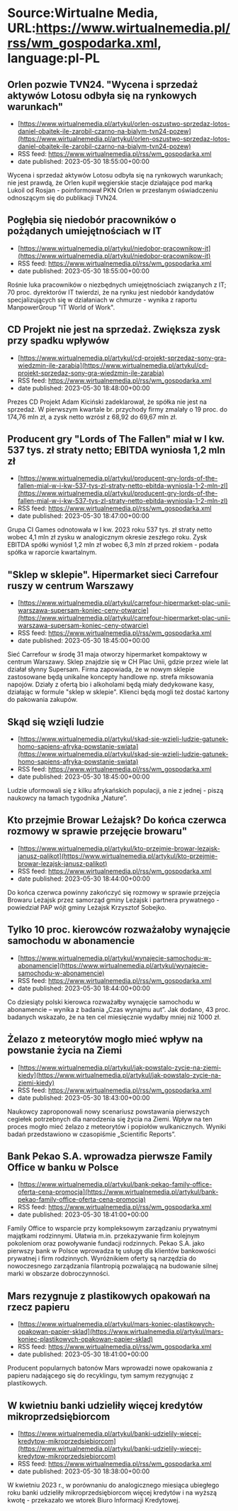 # Source:Wirtualne Media, URL:https://www.wirtualnemedia.pl/rss/wm_gospodarka.xml, language:pl-PL

## Orlen pozwie TVN24. "Wycena i sprzedaż aktywów Lotosu odbyła się na rynkowych warunkach"
 - [https://www.wirtualnemedia.pl/artykul/orlen-oszustwo-sprzedaz-lotos-daniel-obajtek-ile-zarobil-czarno-na-bialym-tvn24-pozew](https://www.wirtualnemedia.pl/artykul/orlen-oszustwo-sprzedaz-lotos-daniel-obajtek-ile-zarobil-czarno-na-bialym-tvn24-pozew)
 - RSS feed: https://www.wirtualnemedia.pl/rss/wm_gospodarka.xml
 - date published: 2023-05-30 18:55:00+00:00

Wycena i sprzedaż aktywów Lotosu odbyła się na rynkowych warunkach; nie jest prawdą, że Orlen kupił węgierskie stacje działające pod marką Lukoil od Rosjan - poinformował PKN Orlen w przesłanym oświadczeniu odnoszącym się do publikacji TVN24.

## Pogłębia się niedobór pracowników o pożądanych umiejętnościach w IT
 - [https://www.wirtualnemedia.pl/artykul/niedobor-pracownikow-it](https://www.wirtualnemedia.pl/artykul/niedobor-pracownikow-it)
 - RSS feed: https://www.wirtualnemedia.pl/rss/wm_gospodarka.xml
 - date published: 2023-05-30 18:55:00+00:00

Rośnie luka pracowników o niezbędnych umiejętnościach związanych z IT; 70 proc. dyrektorów IT twierdzi, że na rynku jest niedobór kandydatów specjalizujących się w działaniach w chmurze - wynika z raportu ManpowerGroup "IT World of Work".

## CD Projekt nie jest na sprzedaż. Zwiększa zysk przy spadku wpływów
 - [https://www.wirtualnemedia.pl/artykul/cd-projekt-sprzedaz-sony-gra-wiedzmin-ile-zarabia](https://www.wirtualnemedia.pl/artykul/cd-projekt-sprzedaz-sony-gra-wiedzmin-ile-zarabia)
 - RSS feed: https://www.wirtualnemedia.pl/rss/wm_gospodarka.xml
 - date published: 2023-05-30 18:48:00+00:00

Prezes CD Projekt Adam Kiciński zadeklarował, że spółka nie jest na sprzedaż. W pierwszym kwartale br. przychody firmy zmalały o 19 proc. do 174,76 mln zł, a zysk netto wzrósł z 68,92 do 69,67 mln zł.

## Producent gry "Lords of The Fallen" miał w I kw. 537 tys. zł straty netto; EBITDA wyniosła 1,2 mln zł
 - [https://www.wirtualnemedia.pl/artykul/producent-gry-lords-of-the-fallen-mial-w-i-kw-537-tys-zl-straty-netto-ebitda-wyniosla-1-2-mln-zl](https://www.wirtualnemedia.pl/artykul/producent-gry-lords-of-the-fallen-mial-w-i-kw-537-tys-zl-straty-netto-ebitda-wyniosla-1-2-mln-zl)
 - RSS feed: https://www.wirtualnemedia.pl/rss/wm_gospodarka.xml
 - date published: 2023-05-30 18:47:00+00:00

Grupa CI Games odnotowała w I kw. 2023 roku 537 tys. zł straty netto wobec 4,1 mln zł zysku w analogicznym okresie zeszłego roku. Zysk EBITDA spółki wyniósł 1,2 mln zł wobec 6,3 mln zł przed rokiem - podała spółka w raporcie kwartalnym.

## "Sklep w sklepie". Hipermarket sieci Carrefour ruszy w centrum Warszawy
 - [https://www.wirtualnemedia.pl/artykul/carrefour-hipermarket-plac-unii-warszawa-supersam-koniec-ceny-otwarcie](https://www.wirtualnemedia.pl/artykul/carrefour-hipermarket-plac-unii-warszawa-supersam-koniec-ceny-otwarcie)
 - RSS feed: https://www.wirtualnemedia.pl/rss/wm_gospodarka.xml
 - date published: 2023-05-30 18:45:00+00:00

Sieć Carrefour w środę 31 maja otworzy hipermarket kompaktowy w centrum Warszawy. Sklep znajdzie się w CH Plac Unii, gdzie przez wiele lat działał słynny Supersam. Firma zapowiada, że w nowym sklepie zastosowane będą unikalne koncepty handlowe np. strefa miksowania napojów. Działy z ofertą bio i alkoholami będą miały dedykowane kasy, działając w formule "sklep w sklepie". Klienci będą mogli też dostać kartony do pakowania zakupów.

## Skąd się wzięli ludzie
 - [https://www.wirtualnemedia.pl/artykul/skad-sie-wzieli-ludzie-gatunek-homo-sapiens-afryka-powstanie-swiata](https://www.wirtualnemedia.pl/artykul/skad-sie-wzieli-ludzie-gatunek-homo-sapiens-afryka-powstanie-swiata)
 - RSS feed: https://www.wirtualnemedia.pl/rss/wm_gospodarka.xml
 - date published: 2023-05-30 18:45:00+00:00

Ludzie uformowali się z kilku afrykańskich populacji, a nie z jednej - piszą naukowcy na łamach tygodnika „Nature”.

## Kto przejmie Browar Leżajsk? Do końca czerwca rozmowy w sprawie przejęcie browaru"
 - [https://www.wirtualnemedia.pl/artykul/kto-przejmie-browar-lezajsk-janusz-palikot](https://www.wirtualnemedia.pl/artykul/kto-przejmie-browar-lezajsk-janusz-palikot)
 - RSS feed: https://www.wirtualnemedia.pl/rss/wm_gospodarka.xml
 - date published: 2023-05-30 18:44:00+00:00

Do końca czerwca powinny zakończyć się rozmowy w sprawie przejęcia Browaru Leżajsk przez samorząd gminy Leżajsk i partnera prywatnego - powiedział PAP wójt gminy Leżajsk Krzysztof Sobejko.

## Tylko 10 proc. kierowców rozważałoby wynajęcie samochodu w abonamencie
 - [https://www.wirtualnemedia.pl/artykul/wynajecie-samochodu-w-abonamencie](https://www.wirtualnemedia.pl/artykul/wynajecie-samochodu-w-abonamencie)
 - RSS feed: https://www.wirtualnemedia.pl/rss/wm_gospodarka.xml
 - date published: 2023-05-30 18:44:00+00:00

Co dziesiąty polski kierowca rozważałby wynajęcie samochodu w abonamencie – wynika z badania „Czas wynajmu aut”. Jak dodano, 43 proc. badanych wskazało, że na ten cel miesięcznie wydałby mniej niż 1000 zł.

## Żelazo z meteorytów mogło mieć wpływ na powstanie życia na Ziemi
 - [https://www.wirtualnemedia.pl/artykul/jak-powstalo-zycie-na-ziemi-kiedy](https://www.wirtualnemedia.pl/artykul/jak-powstalo-zycie-na-ziemi-kiedy)
 - RSS feed: https://www.wirtualnemedia.pl/rss/wm_gospodarka.xml
 - date published: 2023-05-30 18:43:00+00:00

Naukowcy zaproponowali nowy scenariusz powstawania pierwszych cegiełek potrzebnych dla narodzenia się życia na Ziemi. Wpływ na ten proces mogło mieć żelazo z meteorytów i popiołów wulkanicznych. Wyniki badań przedstawiono w czasopiśmie „Scientific Reports”.

## Bank Pekao S.A. wprowadza pierwsze Family Office w banku w Polsce
 - [https://www.wirtualnemedia.pl/artykul/bank-pekao-family-office-oferta-cena-promocja](https://www.wirtualnemedia.pl/artykul/bank-pekao-family-office-oferta-cena-promocja)
 - RSS feed: https://www.wirtualnemedia.pl/rss/wm_gospodarka.xml
 - date published: 2023-05-30 18:41:00+00:00

Family Office to wsparcie przy kompleksowym zarządzaniu prywatnymi majątkami rodzinnymi. Ułatwia m.in. przekazywanie firm kolejnym pokoleniom oraz powoływanie fundacji rodzinnych. Pekao S.A. jako pierwszy bank w Polsce wprowadza tę usługę dla klientów bankowości prywatnej i firm rodzinnych. Wyróżnikiem oferty są narzędzia do nowoczesnego zarządzania filantropią pozwalającą na budowanie silnej marki w obszarze dobroczynności.

## Mars rezygnuje z plastikowych opakowań na rzecz papieru
 - [https://www.wirtualnemedia.pl/artykul/mars-koniec-plastikowych-opakowan-papier-sklad](https://www.wirtualnemedia.pl/artykul/mars-koniec-plastikowych-opakowan-papier-sklad)
 - RSS feed: https://www.wirtualnemedia.pl/rss/wm_gospodarka.xml
 - date published: 2023-05-30 18:41:00+00:00

Producent popularnych batonów Mars wprowadzi nowe opakowania z papieru nadającego się do recyklingu, tym samym rezygnując z plastikowych.

## W kwietniu banki udzieliły więcej kredytów mikroprzedsiębiorcom
 - [https://www.wirtualnemedia.pl/artykul/banki-udzielily-wiecej-kredytow-mikroprzedsiebiorcom](https://www.wirtualnemedia.pl/artykul/banki-udzielily-wiecej-kredytow-mikroprzedsiebiorcom)
 - RSS feed: https://www.wirtualnemedia.pl/rss/wm_gospodarka.xml
 - date published: 2023-05-30 18:38:00+00:00

W kwietniu 2023 r., w porównaniu do analogicznego miesiąca ubiegłego roku banki udzieliły mikroprzedsiębiorcom więcej kredytów i na wyższą kwotę - przekazało we wtorek Biuro Informacji Kredytowej.

